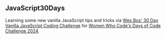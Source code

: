 ## JavaScript30Days

Learning some new vanilla JavaScript tips and tricks via [Wes Bos' 30 Day Vanilla JavaScript Coding Challenge](https://javascript30.com/) for [Women Who Code's Days of Code Challenge 2024](https://www.womenwhocode.com/days-of-code).
